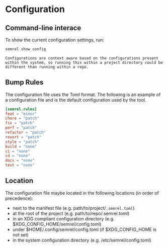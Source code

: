 # Configuration

## Command-line interace

To show the current configuration settings, run:

```bash
semrel show config
```

```note
Configurations are context aware based on the configurations present within the system, so running this within a project directory could be different than running within a repo.
```

## Bump Rules

The configuration file uses the Toml format. The following is an example of a configuration file and is the default configuration used by the tool.

```toml
[semrel.rules]
feat = "minor"
chore = "patch"
fix = "patch"
perf = "patch"
refactor = "patch"
revert = "patch"
style = "patch"
build = "none"
ci = "none"
cd = "none"
docs = "none"
test = "none"
```

## Location

The configuration file maybe located in the following locations (in order of precedence):

- next to the manifest file (e.g. path/to/project/`.semrel.toml`)
- at the root of the project (e.g. path/to/repo/.semrel.toml)
- in an XDG compliant configuration directory (e.g. $XDG_CONFIG_HOME/semrel/config.toml)
- under $HOME/.config/semrel/config.toml (if $XDG_CONFIG_HOME is not set)
- in the system configuration directory (e.g. /etc/semrel/config.toml)

